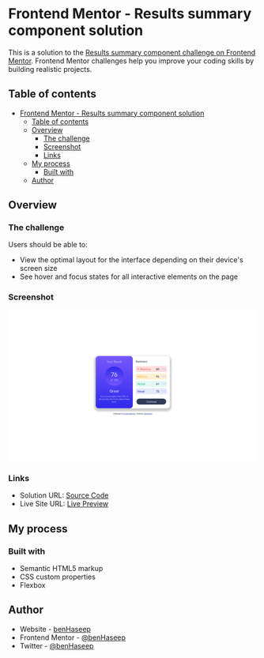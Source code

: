# Frontend Mentor - Results summary component solution

This is a solution to the [Results summary component challenge on Frontend Mentor](https://www.frontendmentor.io/challenges/results-summary-component-CE_K6s0maV). Frontend Mentor challenges help you improve your coding skills by building realistic projects. 

## Table of contents

- [Frontend Mentor - Results summary component solution](#frontend-mentor---results-summary-component-solution)
  - [Table of contents](#table-of-contents)
  - [Overview](#overview)
    - [The challenge](#the-challenge)
    - [Screenshot](#screenshot)
    - [Links](#links)
  - [My process](#my-process)
    - [Built with](#built-with)
  - [Author](#author)


## Overview

### The challenge

Users should be able to:

- View the optimal layout for the interface depending on their device's screen size
- See hover and focus states for all interactive elements on the page

### Screenshot

![](./screenshot.png)

### Links

- Solution URL: [Source Code](https://github.com/benHaseep/result-summary-component)
- Live Site URL: [Live Preview](https://benHaseep.github.io/result-summary-component)

## My process

### Built with

- Semantic HTML5 markup
- CSS custom properties
- Flexbox

## Author

- Website - [benHaseep](https://benHaseep.github.io)
- Frontend Mentor - [@benHaseep](https://www.frontendmentor.io/profile/benHaseep)
- Twitter - [@benHaseep](https://www.twitter.com/benHaseep)

